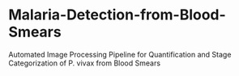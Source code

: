 # Malaria-Detection-from-Blood-Smears
Automated Image Processing Pipeline for Quantification and Stage Categorization of P. vivax from Blood Smears
